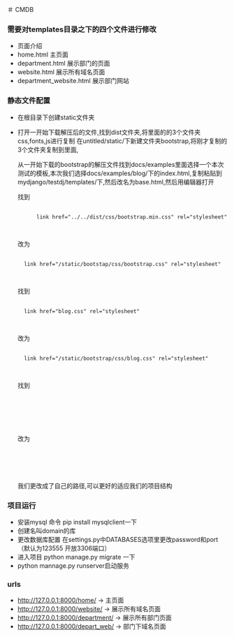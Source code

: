 ＃ CMDB
### 需要对templates目录之下的四个文件进行修改
- 页面介绍
 - home.html   主页面
 - department.html 展示部门的页面
 - website.html 展示所有域名页面
 - department_website.html 展示部门网站

### 静态文件配置
- 在根目录下创建static文件夹
- 打开一开始下载解压后的文件,找到dist文件夹,将里面的的3个文件夹css,fonts,js进行复制
    在untitled/static/下新建文件夹bootstrap,将刚才复制的3个文件夹复制到里面,

    从一开始下载的bootstrap的解压文件找到docs/examples里面选择一个本次测试的模板,本次我们选择docs/examples/blog/下的index.html,复制粘贴到mydjango/testdj/templates/下,然后改名为base.html,然后用编辑器打开

    找到
    <pre>
    <code>
        link href="../../dist/css/bootstrap.min.css" rel="stylesheet"
    </code>
    </pre>
    改为
    <pre>
    <code>
    link href="/static/bootstap/css/bootstrap.css" rel="stylesheet"
    </code>
    </pre>

    找到
    <pre>
    <code>
    link href="blog.css" rel="stylesheet"
    </code>
    </pre>
    改为
    <pre>
    <code>
    link href="/static/bootstrap/css/blog.css" rel="stylesheet"
    </code>
    </pre>
    找到
    <pre>
    <code>
    <script src="../../dist/js/bootstrap.min.js"></script>
    </code>
    </pre>
    改为
    <pre>
    <code>
    <script src="/static/bootstrap/js/bootstrap.js"></script>
    </code>
    </pre>
    我们更改成了自己的路径,可以更好的适应我们的项目结构
    
### 项目运行
- 安装mysql 命令 pip install mysqlclient一下
- 创建名叫domain的库
- 更改数据库配置 在settings.py中DATABASES选项里更改password和port  （默认为123555 开放3306端口）
- 进入项目 python manage.py migrate 一下
- python mannage.py runserver启动服务

### urls
- http://127.0.0.1:8000/home/  ->  主页面
- http://127.0.0.1:8000/website/  ->  展示所有域名页面
- http://127.0.0.1:8000/department/  ->  展示所有部门页面
- http://127.0.0.1:8000/depart_web/  ->  部门下域名页面
